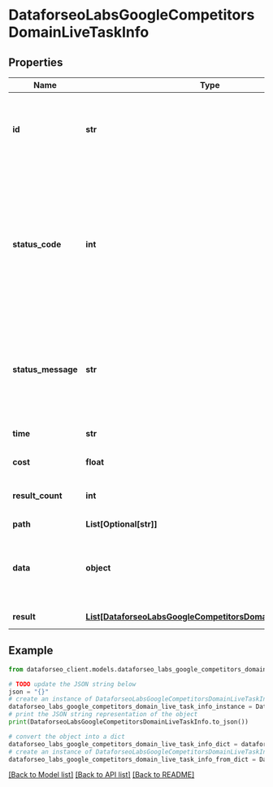 # DataforseoLabsGoogleCompetitorsDomainLiveTaskInfo


## Properties

Name | Type | Description | Notes
------------ | ------------- | ------------- | -------------
**id** | **str** | task identifier unique task identifier in our system in the UUID format | [optional] 
**status_code** | **int** | status code of the task generated by DataForSEO, can be within the following range: 10000-60000 you can find the full list of the response codes here | [optional] 
**status_message** | **str** | informational message of the task you can find the full list of general informational messages here | [optional] 
**time** | **str** | execution time, seconds | [optional] 
**cost** | **float** | total tasks cost, USD | [optional] 
**result_count** | **int** | number of elements in the result array | [optional] 
**path** | **List[Optional[str]]** | URL path | [optional] 
**data** | **object** | contains the same parameters that you specified in the POST request | [optional] 
**result** | [**List[DataforseoLabsGoogleCompetitorsDomainLiveResultInfo]**](DataforseoLabsGoogleCompetitorsDomainLiveResultInfo.md) | array of results | [optional] 

## Example

```python
from dataforseo_client.models.dataforseo_labs_google_competitors_domain_live_task_info import DataforseoLabsGoogleCompetitorsDomainLiveTaskInfo

# TODO update the JSON string below
json = "{}"
# create an instance of DataforseoLabsGoogleCompetitorsDomainLiveTaskInfo from a JSON string
dataforseo_labs_google_competitors_domain_live_task_info_instance = DataforseoLabsGoogleCompetitorsDomainLiveTaskInfo.from_json(json)
# print the JSON string representation of the object
print(DataforseoLabsGoogleCompetitorsDomainLiveTaskInfo.to_json())

# convert the object into a dict
dataforseo_labs_google_competitors_domain_live_task_info_dict = dataforseo_labs_google_competitors_domain_live_task_info_instance.to_dict()
# create an instance of DataforseoLabsGoogleCompetitorsDomainLiveTaskInfo from a dict
dataforseo_labs_google_competitors_domain_live_task_info_from_dict = DataforseoLabsGoogleCompetitorsDomainLiveTaskInfo.from_dict(dataforseo_labs_google_competitors_domain_live_task_info_dict)
```
[[Back to Model list]](../README.md#documentation-for-models) [[Back to API list]](../README.md#documentation-for-api-endpoints) [[Back to README]](../README.md)


